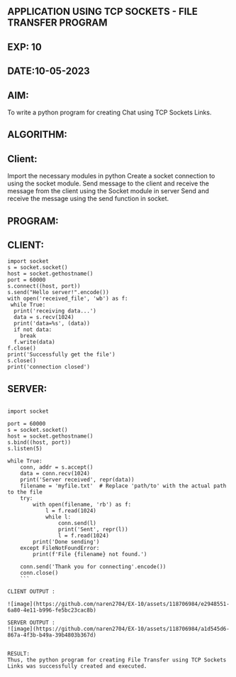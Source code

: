## APPLICATION USING TCP SOCKETS - FILE TRANSFER PROGRAM
## EXP: 10
## DATE:10-05-2023
## AIM:
To write a python program for creating Chat using TCP Sockets Links.

## ALGORITHM:
## Client:
Import the necessary modules in python Create a socket connection to using the socket module. Send message to the client and receive the message from the client using the Socket module in server Send and receive the message using the send function in socket.

## PROGRAM:
## CLIENT:
```
import socket
s = socket.socket()
host = socket.gethostname()
port = 60000
s.connect((host, port))
s.send("Hello server!".encode())
with open('received_file', 'wb') as f:
 while True:
  print('receiving data...')
  data = s.recv(1024)
  print('data=%s', (data))
  if not data:
    break
  f.write(data)
f.close()
print('Successfully get the file')
s.close()
print('connection closed')
```
## SERVER:
```

import socket

port = 60000
s = socket.socket()
host = socket.gethostname()
s.bind((host, port))
s.listen(5)

while True:
    conn, addr = s.accept()
    data = conn.recv(1024)
    print('Server received', repr(data))
    filename = 'myfile.txt'  # Replace 'path/to' with the actual path to the file
    try:
        with open(filename, 'rb') as f:
            l = f.read(1024)
            while l:
                conn.send(l)
                print('Sent', repr(l))
                l = f.read(1024)
        print('Done sending')
    except FileNotFoundError:
        print(f'File {filename} not found.')
    
    conn.send('Thank you for connecting'.encode())
    conn.close()
    ```
    
CLIENT OUTPUT :

![image](https://github.com/naren2704/EX-10/assets/118706984/e2948551-6a80-4e11-b996-fe5bc23cac8b)

SERVER OUTPUT :
![image](https://github.com/naren2704/EX-10/assets/118706984/a1d545d6-867a-4f3b-b49a-39b4803b367d)


RESULT:
Thus, the python program for creating File Transfer using TCP Sockets Links was successfully created and executed.
